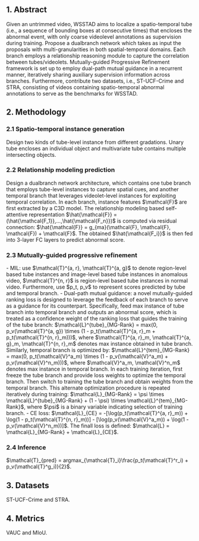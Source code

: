<h2>1. Abstract</h2>
Given an untrimmed video, WSSTAD aims to localize a spatio-temporal tube (i.e., a sequence of bounding boxes at consecutive times) that encloses the abnormal event, with only coarse videolevel annotations as supervision during training. Propose a dualbranch network which takes as input the proposals with multi-granularities in both spatial-temporal domains. Each branch employs a relationship reasoning module to capture the correlation between tubes/videolets. Mutually-guided Progressive Refinement framework is set up to employ dual-path mutual guidance in a recurrent manner, iteratively sharing auxiliary supervision information across branches. Furthermore, contribute two datasets, i.e., ST-UCF-Crime and STRA, consisting of videos containing spatio-temporal abnormal annotations to serve as the benchmarks for WSSTAD.
<h2>2. Methodology</h2>
<h3>2.1 Spatio-temporal instance generation</h3>
Design two kinds of tube-level instance from different gradations. Unary tube encloses an individual object and multivariate tube contains multiple intersecting objects.
<h3>2.2 Relationship modeling prediction</h3>
Design a dualbranch network architecture, which contains one tube branch that employs tube-level instances to capture spatial cues, and another temporal branch that leverages videolet-level instances for exploiting temporal correlation. In each branch, instance features $\mathcal{F}$ are first extracted by a C3D model. The relationship modeling based self-attentive representation $\hat{\mathcal{F}} = (\hat{\mathcal{F_1}},...,\hat{\mathcal{F_n}})$ is computed via residual connection: $\hat{\mathcal{F}} = g_{ma}(\mathcal{F}, \mathcal{F}, \mathcal{F}) + \mathcal{F}$. The obtained $\hat{\mathcal{F_i}}$ is then fed into 3-layer FC layers to predict abnormal score.
<h3>2.3 Mutually-guided progressive refinement</h3>
- MIL: use $\mathcal{T}^{a, r}, \mathcal{T}^{a, g}$ to denote region-level based tube instances and image-level based tube instances in anomalous video, $\mathcal{T}^{n, r}$ is region-level based tube instances in normal video. Furthermore, use $p_t, p_v$ to represent scores predicted by tube and temporal branch.
- Dual-path mutual guidance: a novel mutually-guided ranking loss is designed to leverage the feedback of each branch to serve as a guidance for its counterpart. Specifically, feed max instance of tube branch into temporal branch and outputs an abnormal score, which is treated as a confidence weight of the ranking loss that guides the training of the tube branch: $\mathcal{L}^{tube}_{MG-Rank} = max(0, p_v(\mathcal{T}^{a, g}) \times (1 - p_t(\mathcal{T}^{a, r}_m + p_t(\mathcal{T}^{n, r}_m)))$, where $\mathcal{T}^{a, r}_m, \mathcal{T}^{a, g}_m, \mathcal{T}^{n, r}_m$ denotes max instance obtained in tube branch. Similarly, temporal branch is optimized by: $\mathcal{L}^{tem}_{MG-Rank} = max(0, p_t(\mathcal{V}^a_m) \times (1 - p_v(\mathcal{V}^a_m) + p_v(\mathcal{V}^n_m)))$, where $\mathcal{V}^a_m, \mathcal{V}^n_m$ denotes max instance in temporal branch. In each training iteration, first freeze the tube branch and provide loss weights to optimize the temporal branch. Then switch to training the tube branch and obtain weights from the temporal branch. This alternate optimization procedure is repeated iteratively during training: $\mathcal{L}_{MG-Rank} = \psi \times \mathcal{L}^{tube}_{MG-Rank} + (1 - \psi) \times \mathcal{L}^{tem}_{MG-Rank}$, where $\psi$ is a binary variable indicating selection of training branch.
- CE loss: $\mathcal{L}_{CE} = -[\log(p_t(\mathcal{T}^{a, r}_m)) + \log(1 - p_t(\mathcal{T}^{n, r}_m))] - [\log(p_v(\mathcal{V}^a_m)) + \log(1 - p_v(\mathcal{V}^n_m))]$. The finall loss is defined: $\mathcal{L} = \mathcal{L}_{MG-Rank} + \mathcal{L}_{CE}$.
<h3>2.4 Inference</h3>
$\mathcal{T}_{pred} = argmax_{\mathcal{T}_i}\frac{p_t(\mathcal{T}^r_i) + p_v(\mathcal{T}^g_i)}{2}$.
<h2>3. Datasets</h2>
ST-UCF-Crime and STRA.
<h2>4. Metrics</h2>
VAUC and MIoU.